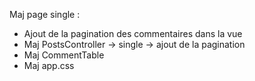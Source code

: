 Maj page single :

- Ajout de la pagination des commentaires dans la vue
- Maj PostsController -> single -> ajout de la pagination
- Maj CommentTable
- Maj app.css